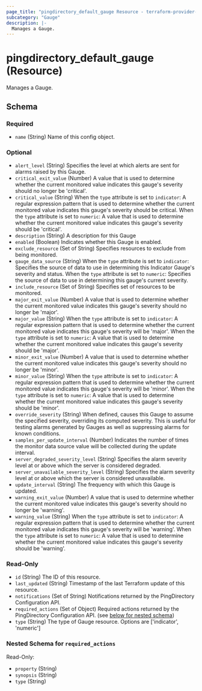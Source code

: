 ```yaml
---
page_title: "pingdirectory_default_gauge Resource - terraform-provider-pingdirectory"
subcategory: "Gauge"
description: |-
  Manages a Gauge.
---
```


# pingdirectory_default_gauge (Resource)

Manages a Gauge.



<!-- schema generated by tfplugindocs -->
## Schema

### Required

- `name` (String) Name of this config object.

### Optional

- `alert_level` (String) Specifies the level at which alerts are sent for alarms raised by this Gauge.
- `critical_exit_value` (Number) A value that is used to determine whether the current monitored value indicates this gauge's severity should no longer be 'critical'.
- `critical_value` (String) When the `type` attribute is set to `indicator`: A regular expression pattern that is used to determine whether the current monitored value indicates this gauge's severity should be critical. When the `type` attribute is set to `numeric`: A value that is used to determine whether the current monitored value indicates this gauge's severity should be 'critical'.
- `description` (String) A description for this Gauge
- `enabled` (Boolean) Indicates whether this Gauge is enabled.
- `exclude_resource` (Set of String) Specifies resources to exclude from being monitored.
- `gauge_data_source` (String) When the `type` attribute is set to `indicator`: Specifies the source of data to use in determining this Indicator Gauge's severity and status. When the `type` attribute is set to `numeric`: Specifies the source of data to use in determining this gauge's current severity.
- `include_resource` (Set of String) Specifies set of resources to be monitored.
- `major_exit_value` (Number) A value that is used to determine whether the current monitored value indicates this gauge's severity should no longer be 'major'.
- `major_value` (String) When the `type` attribute is set to `indicator`: A regular expression pattern that is used to determine whether the current monitored value indicates this gauge's severity will be 'major'. When the `type` attribute is set to `numeric`: A value that is used to determine whether the current monitored value indicates this gauge's severity should be 'major'.
- `minor_exit_value` (Number) A value that is used to determine whether the current monitored value indicates this gauge's severity should no longer be 'minor'.
- `minor_value` (String) When the `type` attribute is set to `indicator`: A regular expression pattern that is used to determine whether the current monitored value indicates this gauge's severity will be 'minor'. When the `type` attribute is set to `numeric`: A value that is used to determine whether the current monitored value indicates this gauge's severity should be 'minor'.
- `override_severity` (String) When defined, causes this Gauge to assume the specified severity, overriding its computed severity. This is useful for testing alarms generated by Gauges as well as suppressing alarms for known conditions.
- `samples_per_update_interval` (Number) Indicates the number of times the monitor data source value will be collected during the update interval.
- `server_degraded_severity_level` (String) Specifies the alarm severity level at or above which the server is considered degraded.
- `server_unavailable_severity_level` (String) Specifies the alarm severity level at or above which the server is considered unavailable.
- `update_interval` (String) The frequency with which this Gauge is updated.
- `warning_exit_value` (Number) A value that is used to determine whether the current monitored value indicates this gauge's severity should no longer be 'warning'.
- `warning_value` (String) When the `type` attribute is set to `indicator`: A regular expression pattern that is used to determine whether the current monitored value indicates this gauge's severity will be 'warning'. When the `type` attribute is set to `numeric`: A value that is used to determine whether the current monitored value indicates this gauge's severity should be 'warning'.

### Read-Only

- `id` (String) The ID of this resource.
- `last_updated` (String) Timestamp of the last Terraform update of this resource.
- `notifications` (Set of String) Notifications returned by the PingDirectory Configuration API.
- `required_actions` (Set of Object) Required actions returned by the PingDirectory Configuration API. (see [below for nested schema](#nestedatt--required_actions))
- `type` (String) The type of Gauge resource. Options are ['indicator', 'numeric']

<a id="nestedatt--required_actions"></a>
### Nested Schema for `required_actions`

Read-Only:

- `property` (String)
- `synopsis` (String)
- `type` (String)



